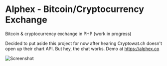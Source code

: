 # Alphex - Bitcoin/Cryptocurrency Exchange

Bitcoin &amp; cryptocurrency exchange in PHP (work in progress)

Decided to put aside this project for now after hearing Cryptowat.ch doesn't open up their chart API. But hey, the chat works. Demo at https://alphex.co

![Screenshot](http://i.imgur.com/0hoTG2P.png)
